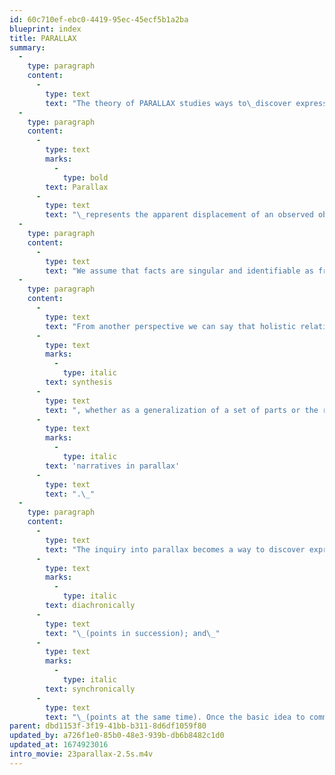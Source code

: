 ```yaml
---
id: 60c710ef-ebc0-4419-95ec-45ecf5b1a2ba
blueprint: index
title: PARALLAX
summary:
  -
    type: paragraph
    content:
      -
        type: text
        text: "The theory of PARALLAX studies ways to\_discover expressive options for communicating ideas."
  -
    type: paragraph
    content:
      -
        type: text
        marks:
          -
            type: bold
        text: Parallax
      -
        type: text
        text: "\_represents the apparent displacement of an observed object due to a change in the position of the observer. For example, when pictures of a singular object are taken with a camera from different positions or lens changes the resulting photo images will vary but still represent the same object.\_"
  -
    type: paragraph
    content:
      -
        type: text
        text: "We assume that facts are singular and identifiable as frozen entities. Yet, whatever singularity we perceive that appearance is false because all identity implicates the principle of mediation. In other words, perception depends on a process wherein a part cannot escape its relational web of complexity. This suggests also that everything exists as a narrative, a story being a collection of parts operating in parallax to serve a larger whole.\_"
  -
    type: paragraph
    content:
      -
        type: text
        text: "From another perspective we can say that holistic relationships can collapse the many views in parallax into one and become a single idea. That collapse is the result of a\_"
      -
        type: text
        marks:
          -
            type: italic
        text: synthesis
      -
        type: text
        text: ", whether as a generalization of a set of parts or the result of an illuminated insight. The cognizance of any singularity thus means for us to break things up into even smaller parts to determine what is communicated and why these micro-macro patterns all point to an operating principle called\_"
      -
        type: text
        marks:
          -
            type: italic
        text: 'narratives in parallax'
      -
        type: text
        text: ".\_"
  -
    type: paragraph
    content:
      -
        type: text
        text: "The inquiry into parallax becomes a way to discover expressive options for ideas; framed as serving a narrative can be done from two perspectives of time:\_"
      -
        type: text
        marks:
          -
            type: italic
        text: diachronically
      -
        type: text
        text: "\_(points in succession); and\_"
      -
        type: text
        marks:
          -
            type: italic
        text: synchronically
      -
        type: text
        text: "\_(points at the same time). Once the basic idea to communicate is determined, representations for that idea can be expressed as a short narrative diachronically in three to five steps. That is followed by an inquiry of expressive options that represent parts of the idea from different points-of-view synchronically. This diachronic/synchronic matrix then becomes a system to select parts that serve as parallax views to express that idea. The narrative for that idea can be configured an a variety of ways—sequenced in time or as a single unit."
parent: dbd1153f-3f19-41bb-b311-8d6df1059f80
updated_by: a726f1e0-85b0-48e3-939b-db6b8482c1d0
updated_at: 1674923016
intro_movie: 23parallax-2.5s.m4v
---
```

